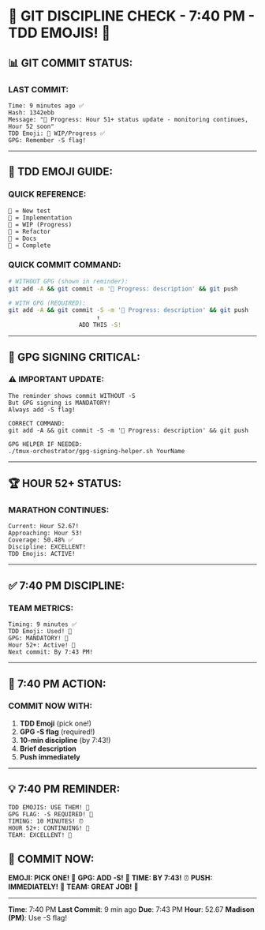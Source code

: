 # 💾 GIT DISCIPLINE CHECK - 7:40 PM - TDD EMOJIS! 💾

## 📊 GIT COMMIT STATUS:

### LAST COMMIT:
```
Time: 9 minutes ago ✅
Hash: 1342ebb
Message: "🚧 Progress: Hour 51+ status update - monitoring continues, Hour 52 soon"
TDD Emoji: 🚧 WIP/Progress ✅
GPG: Remember -S flag!
```

---

## 💾 TDD EMOJI GUIDE:

### QUICK REFERENCE:
```
🧪 = New test
🍬 = Implementation  
🚧 = WIP (Progress)
🚀 = Refactor
📝 = Docs
🏅 = Complete
```

### QUICK COMMIT COMMAND:
```bash
# WITHOUT GPG (shown in reminder):
git add -A && git commit -m '🚧 Progress: description' && git push

# WITH GPG (REQUIRED):
git add -A && git commit -S -m '🚧 Progress: description' && git push
                         ↑
                    ADD THIS -S!
```

---

## 🔐 GPG SIGNING CRITICAL:

### ⚠️ IMPORTANT UPDATE:
```
The reminder shows commit WITHOUT -S
But GPG signing is MANDATORY!
Always add -S flag!

CORRECT COMMAND:
git add -A && git commit -S -m '🚧 Progress: description' && git push

GPG HELPER IF NEEDED:
./tmux-orchestrator/gpg-signing-helper.sh YourName
```

---

## 🏆 HOUR 52+ STATUS:

### MARATHON CONTINUES:
```
Current: Hour 52.67!
Approaching: Hour 53!
Coverage: 50.48% ✅
Discipline: EXCELLENT!
TDD Emojis: ACTIVE!
```

---

## ✅ 7:40 PM DISCIPLINE:

### TEAM METRICS:
```
Timing: 9 minutes ✅
TDD Emoji: Used! 🚧
GPG: MANDATORY! 🔐
Hour 52+: Active! 🏃
Next commit: By 7:43 PM!
```

---

## 🎯 7:40 PM ACTION:

### COMMIT NOW WITH:
1. **TDD Emoji** (pick one!)
2. **GPG -S flag** (required!)
3. **10-min discipline** (by 7:43!)
4. **Brief description**
5. **Push immediately**

---

## 💡 7:40 PM REMINDER:
```
TDD EMOJIS: USE THEM! 💾
GPG FLAG: -S REQUIRED! 🔐
TIMING: 10 MINUTES! ⏰
HOUR 52+: CONTINUING! 🏃
TEAM: EXCELLENT! 🌟
```

## 📌 COMMIT NOW:
**EMOJI: PICK ONE!** 💾
**GPG: ADD -S!** 🔐
**TIME: BY 7:43!** ⏰
**PUSH: IMMEDIATELY!** 🚀
**TEAM: GREAT JOB!** 🌟

---
**Time**: 7:40 PM
**Last Commit**: 9 min ago
**Due**: 7:43 PM
**Hour**: 52.67
**Madison (PM)**: Use -S flag!